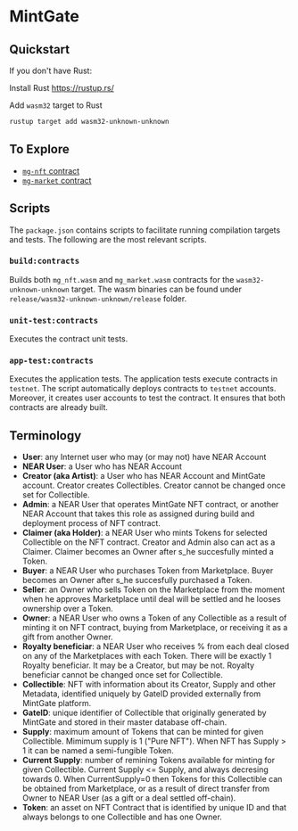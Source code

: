 # MintGate

## Quickstart

If you don't have Rust:

Install Rust <https://rustup.rs/>

Add `wasm32` target to Rust

```sh
rustup target add wasm32-unknown-unknown
```

## To Explore

- [`mg-nft` contract](mg-nft/)
- [`mg-market` contract](mg-market/)

## Scripts

The `package.json` contains scripts to facilitate running compilation targets and tests.
The following are the most relevant scripts.

### `build:contracts`

Builds both `mg_nft.wasm` and `mg_market.wasm` contracts for the `wasm32-unknown-unknown` target.
The wasm binaries can be found under `release/wasm32-unknown-unknown/release` folder.

### `unit-test:contracts`

Executes the contract unit tests.

### `app-test:contracts`

Executes the application tests.
The application tests execute contracts in `testnet`.
The script automatically deploys contracts to `testnet` accounts.
Moreover, it creates user accounts to test the contract.
It ensures that both contracts are already built.

## Terminology

- **User**: any Internet user who may (or may not) have NEAR Account
- **NEAR User**: a User who has NEAR Account
- **Creator (aka Artist)**: a User who has NEAR Account and MintGate account. Creator creates Collectibles. Creator cannot be changed once set for Collectible.
- **Admin**: a NEAR User that operates MintGate NFT contract, or another NEAR Account that takes this role as assigned during build and deployment process of NFT contract.
- **Claimer (aka Holder)**: a NEAR User who mints Tokens for selected Collectible on the NFT contract. Creator and Admin also can act as a Claimer. Claimer becomes an Owner after s_he succesfully minted a Token.
- **Buyer**: a NEAR User who purchases Token from Marketplace. Buyer becomes an Owner after s_he succesfully purchased a Token.
- **Seller**: an Owner who sells Token on the Marketplace from the moment when he approves Marketplace until deal will be settled and he looses ownership over a Token.
- **Owner**: a NEAR User who owns a Token of any Collectible as a result of minting it on NFT contract, buying from Marketplace, or receiving it as a gift from another Owner.
- **Royalty beneficiar**: a NEAR User who receives % from each deal closed on any of the Marketplaces with each Token. There will be exactly 1 Royalty beneficiar. It may be a Creator, but may be not. Royalty beneficiar cannot be changed once set for Collectible.
- **Collectible**: NFT with information about its Creator, Supply and other Metadata, identified uniquely by GateID provided externally from MintGate platform.
- **GateID**: unique identifier of Collectible that originally generated by MintGate and stored in their master database off-chain.
- **Supply**: maximum amount of Tokens that can be minted for given Collectible. Mimimum supply is 1 ("Pure NFT"). When NFT has Supply > 1 it can be named a semi-fungible Token.
- **Current Supply**: number of remining Tokens available for minting for given Collectible. Current Supply <= Supply, and always decresing towards 0. When CurrentSupply=0 then Tokens for this Collectible can be obtained from Marketplace, or as a result of direct transfer from Owner to NEAR User (as a gift or a deal settled off-chain).  
- **Token**: an asset on NFT Contract that is identified by unique ID and that always belongs to one Collectible and has one Owner.
